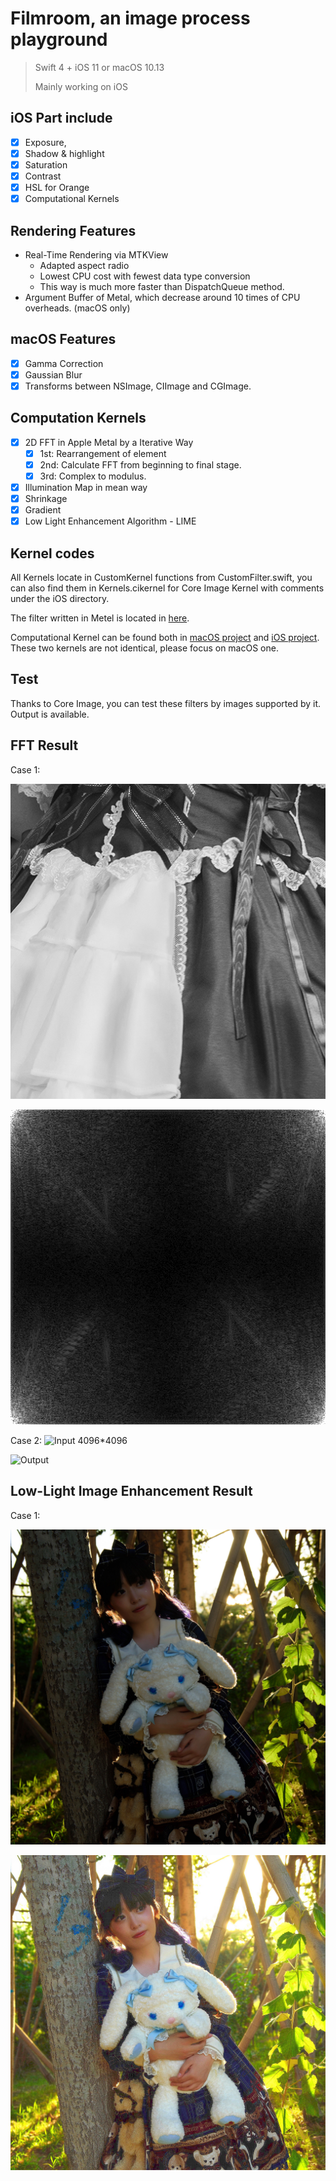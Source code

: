 # Filmroom, an image process playground

> 
> Swift 4 + iOS 11 or macOS 10.13
> 
> Mainly working on iOS




## iOS Part include

- [x] Exposure,
- [x] Shadow & highlight
- [x] Saturation
- [x] Contrast
- [x] HSL for Orange
- [x] Computational Kernels

## Rendering Features

- Real-Time Rendering via MTKView
	- Adapted aspect radio
	- Lowest CPU cost with fewest data type conversion
	- This way is much more faster than DispatchQueue method.
- Argument Buffer of Metal, which decrease around 10 times of CPU overheads. (macOS only)

## macOS Features

- [x] Gamma Correction
- [x] Gaussian Blur
- [x] Transforms between NSImage, CIImage and CGImage.

## Computation Kernels

- [x] 2D FFT in Apple Metal by a Iterative Way
	- [x] 1st: Rearrangement of element
	- [x] 2nd: Calculate FFT from beginning to final stage. 
	- [x] 3rd: Complex to modulus.
- [x] Illumination Map in mean way
- [x] Shrinkage
- [x] Gradient
- [x] Low Light Enhancement Algorithm - LIME

## Kernel codes

All Kernels locate in CustomKernel functions from CustomFilter.swift, you can also find them in Kernels.cikernel for Core Image Kernel with comments under the iOS directory. 

The filter written in Metel is located in [here](/macOS/Filmroom%20for%20Mac/Filters/Kernels.metal).

Computational Kernel can be found both in [macOS project](/macOS/Filmroom%20for%20Mac/Filters/ComputeKernel.metal) and [iOS project](iOS/Filmroom/Filters/ComputeKernel.metal). These two kernels are not identical, please focus on macOS one.

## Test

Thanks to Core Image, you can test these filters by images supported by it. Output is available.

## FFT Result

Case 1:

![Input 512*512](/TestingCase/1_512.jpg)

![Output](/TestingCase/1_output.jpg)

Case 2:
![Input 4096*4096](/TestingCase/2_4096.jpg)

![Output](/TestingCase/2_output.jpg)

## Low-Light Image Enhancement Result

Case 1:

![Low-Light 1](/TestingCase/LIME1_2048.jpg)

![Output 1](/TestingCase/LIME1_output.jpg)
